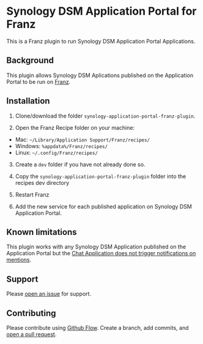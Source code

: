 # Synology DSM Application Portal for Franz
This is a Franz plugin to run Synology DSM Application Portal Applications.

## Background

This plugin allows Synology DSM Aplications published on the Application Portal to be run on [Franz](https://meetfranz.com/).

## Installation

1. Clone/download the folder `synology-application-portal-franz-plugin`.

2. Open the Franz Recipe folder on your machine:
  * Mac: `~/Library/Application Support/Franz/recipes/`
  * Windows: `%appdata%/Franz/recipes/`
  * Linux: `~/.config/Franz/recipes/`

3. Create a `dev` folder if you have not already done so.

3. Copy the `synology-application-portal-franz-plugin` folder into the recipes dev directory

4. Restart Franz

5. Add the new service for each published application on Synology DSM Application Portal.

## Known limitations

This plugin works with any Synology DSM Application published on the Application Portal but the [Chat Application does not trigger notifications on mentions](https://github.com/fmfpereira/synology-application-portal-franz-plugin/issues/1).

## Support

Please [open an issue](https://github.com/fmfpereira/synology-application-portal-franz-plugin/issues/new) for support.

## Contributing

Please contribute using [Github Flow](https://guides.github.com/introduction/flow/). Create a branch, add commits, and [open a pull request](https://github.com/fmfpereira/synology-application-portal-franz-plugin/compare).

